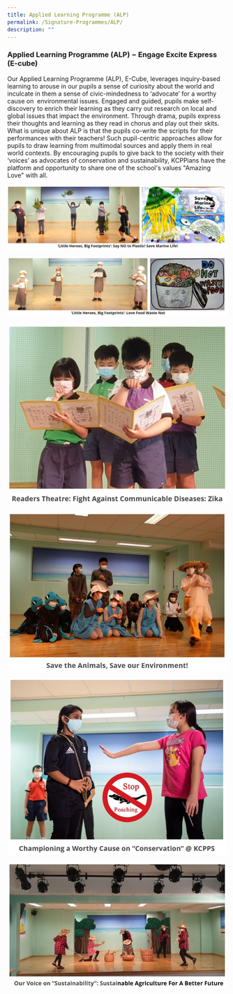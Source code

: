 ```yaml
---
title: Applied Learning Programme (ALP)
permalink: /Signature-Programmes/ALP/
description: ""
---
```

### **Applied Learning Programme (ALP) − Engage Excite Express (E-cube)**

Our Applied Learning Programme (ALP), E-Cube, leverages inquiry-based learning to arouse in our pupils a sense of curiosity about the world and inculcate in them a sense of civic-mindedness to ‘advocate’ for a worthy cause on  environmental issues. Engaged and guided, pupils make self-discovery to enrich their learning as they carry out research on local and global issues that impact the environment. Through drama, pupils express their thoughts and learning as they read in chorus and play out their skits. What is unique about ALP is that the pupils co-write the scripts for their performances with their teachers! Such pupil-centric approaches allow for pupils to draw learning from multimodal sources and apply them in real world contexts. By encouraging pupils to give back to the society with their ‘voices’ as advocates of conservation and sustainability, KCPPians have the platform and opportunity to share one of the school's values "Amazing Love" with all.

![](/images/alp%201.jpg)

![](/images/alp%202.jpg)

![](/images/alp%203.jpg)

![](/images/alp%204.jpg)

![](/images/alp%205.jpg)

![](/images/alp%206.jpg)